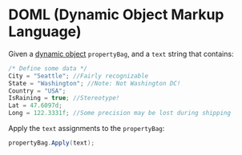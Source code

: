 DOML (Dynamic Object Markup Language)
====

Given a [dynamic object](http://msdn.microsoft.com/en-us/library/dd537660.aspx) `propertyBag`, and a `text` string that contains:

```csharp
/* Define some data */
City = "Seattle"; //Fairly recognizable
State = "Washington"; //Note: Not Washington DC!
Country = "USA"; 
IsRaining = true; //Stereotype!
Lat = 47.6097d;
Long = 122.3331f; //Some precision may be lost during shipping
```

Apply the `text` assignments to the `propertyBag`:

```csharp
propertyBag.Apply(text);
```


